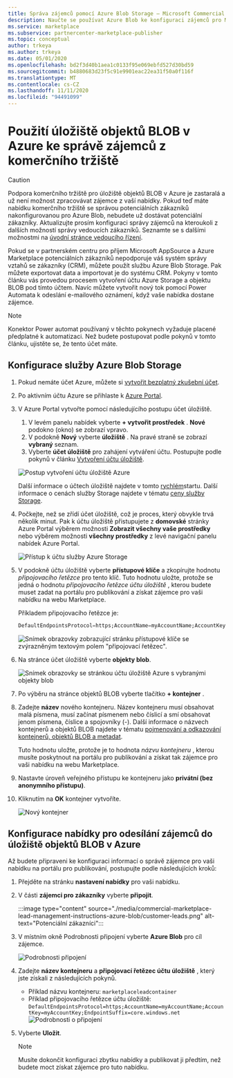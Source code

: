 ```yaml
---
title: Správa zájemců pomocí Azure Blob Storage – Microsoft Commercial Marketplace
description: Naučte se používat Azure Blob ke konfiguraci zájemců pro Microsoft AppSource a Azure Marketplace
ms.service: marketplace
ms.subservice: partnercenter-marketplace-publisher
ms.topic: conceptual
author: trkeya
ms.author: trkeya
ms.date: 05/01/2020
ms.openlocfilehash: bd2f3d40b1aea1c0133f95e069ebfd527d30bd59
ms.sourcegitcommit: b4880683d23f5c91e9901eac22ea31f50a0f116f
ms.translationtype: MT
ms.contentlocale: cs-CZ
ms.lasthandoff: 11/11/2020
ms.locfileid: "94491099"
---
```

# <a name="use-azure-blob-storage-to-manage-commercial-marketplace-leads"></a>Použití úložiště objektů BLOB v Azure ke správě zájemců z komerčního tržiště

>[!Caution]
>Podpora komerčního tržiště pro úložiště objektů BLOB v Azure je zastaralá a už není možnost zpracovávat zájemce z vaší nabídky. Pokud teď máte nabídku komerčního tržiště se správou potenciálních zákazníků nakonfigurovanou pro Azure Blob, nebudete už dostávat potenciální zákazníky. Aktualizujte prosím konfiguraci správy zájemců na kteroukoli z dalších možností správy vedoucích zákazníků. Seznamte se s dalšími možnostmi na [úvodní stránce vedoucího řízení](./commercial-marketplace-get-customer-leads.md).

 Pokud se v partnerském centru pro příjem Microsoft AppSource a Azure Marketplace potenciálních zákazníků nepodporuje váš systém správy vztahů se zákazníky (CRM), můžete použít službu Azure Blob Storage. Pak můžete exportovat data a importovat je do systému CRM. Pokyny v tomto článku vás provedou procesem vytvoření účtu Azure Storage a objektu BLOB pod tímto účtem. Navíc můžete vytvořit nový tok pomocí Power Automata k odeslání e-mailového oznámení, když vaše nabídka dostane zájemce.

>[!NOTE]
>Konektor Power automat používaný v těchto pokynech vyžaduje placené předplatné k automatizaci. Než budete postupovat podle pokynů v tomto článku, ujistěte se, že tento účet máte.

## <a name="configure-azure-blob-storage"></a>Konfigurace služby Azure Blob Storage

1. Pokud nemáte účet Azure, můžete si [vytvořit bezplatný zkušební účet](https://azure.microsoft.com/pricing/free-trial/).

2. Po aktivním účtu Azure se přihlaste k [Azure Portal](https://portal.azure.com).

3. V Azure Portal vytvořte pomocí následujícího postupu účet úložiště.  
    1. V levém panelu nabídek vyberte **+ vytvořit prostředek** .  **Nové** podokno (okno) se zobrazí vpravo.
    2. V podokně **Nový** vyberte **úložiště** .  Na pravé straně se zobrazí **vybraný** seznam.
    3. Vyberte **účet úložiště** pro zahájení vytváření účtu.  Postupujte podle pokynů v článku [Vytvoření účtu úložiště](../../storage/common/storage-account-create.md?tabs=azure-portal).

    ![Postup vytvoření účtu úložiště Azure](./media/commercial-marketplace-lead-management-instructions-azure-blob/azure-storage-create.png)

    Další informace o účtech úložiště najdete v tomto [rychlém](../../storage/blobs/storage-quickstart-blobs-portal.md)startu.  Další informace o cenách služby Storage najdete v tématu [ceny služby Storage](https://azure.microsoft.com/pricing/details/storage/).

4. Počkejte, než se zřídí účet úložiště, což je proces, který obvykle trvá několik minut.  Pak k účtu úložiště přistupujete z **domovské** stránky Azure Portal výběrem možnosti **Zobrazit všechny vaše prostředky** nebo výběrem možnosti **všechny prostředky** z levé navigační panelu nabídek Azure Portal.

    ![Přístup k účtu služby Azure Storage](./media/commercial-marketplace-lead-management-instructions-azure-blob/azure-storage-access.png)

5. V podokně účtu úložiště vyberte **přístupové klíče** a zkopírujte hodnotu *připojovacího řetězce* pro tento klíč. Tuto hodnotu uložte, protože se jedná o hodnotu *připojovacího řetězce účtu úložiště* , kterou budete muset zadat na portálu pro publikování a získat zájemce pro vaši nabídku na webu Marketplace.

     Příkladem připojovacího řetězce je:

     ```sql
     DefaultEndpointsProtocol=https;AccountName=myAccountName;AccountKey=myAccountKey;EndpointSuffix=core.windows.net
     ```

    ![Snímek obrazovky zobrazující stránku přístupové klíče se zvýrazněným textovým polem "připojovací řetězec".](./media/commercial-marketplace-lead-management-instructions-azure-blob/azure-storage-keys-2.png)

6. Na stránce účet úložiště vyberte **objekty blob**.

   ![Snímek obrazovky se stránkou účtu úložiště Azure s vybranými objekty blob](./media/commercial-marketplace-lead-management-instructions-azure-blob/select-blobs.png)

7. Po výběru na stránce objektů BLOB vyberte tlačítko **+ kontejner** .

8. Zadejte **název** nového kontejneru. Název kontejneru musí obsahovat malá písmena, musí začínat písmenem nebo číslicí a smí obsahovat jenom písmena, číslice a spojovníky (-). Další informace o názvech kontejnerů a objektů BLOB najdete v tématu [pojmenování a odkazování kontejnerů, objektů BLOB a metadat](/rest/api/storageservices/naming-and-referencing-containers--blobs--and-metadata).

    Tuto hodnotu uložte, protože je to hodnota *názvu kontejneru* , kterou musíte poskytnout na portálu pro publikování a získat tak zájemce pro vaši nabídku na webu Marketplace.

9. Nastavte úroveň veřejného přístupu ke kontejneru jako **privátní (bez anonymního přístupu)**.

10. Kliknutím na **OK** kontejner vytvoříte.

    ![Nový kontejner](./media/commercial-marketplace-lead-management-instructions-azure-blob/new-container.png)

## <a name="configure-your-offer-to-send-leads-to-azure-blob-storage"></a>Konfigurace nabídky pro odesílání zájemců do úložiště objektů BLOB v Azure

Až budete připraveni ke konfiguraci informací o správě zájemce pro vaši nabídku na portálu pro publikování, postupujte podle následujících kroků:

1. Přejděte na stránku **nastavení nabídky** pro vaši nabídku.
2. V části **zájemci pro zákazníky** vyberte **připojit**.

    :::image type="content" source="./media/commercial-marketplace-lead-management-instructions-azure-blob/customer-leads.png" alt-text="Potenciální zákazníci":::

3. V místním okně Podrobnosti připojení vyberte **Azure Blob** pro cíl zájemce.

    ![Podrobnosti připojení](./media/commercial-marketplace-lead-management-instructions-azure-blob/connect-details.png) 

4. Zadejte **název kontejneru** a **připojovací řetězec účtu úložiště** , který jste získali z následujících pokynů.

    * Příklad názvu kontejneru: `marketplaceleadcontainer`
    * Příklad připojovacího řetězce účtu úložiště: `DefaultEndpointsProtocol=https;AccountName=myAccountName;AccountKey=myAccountKey;EndpointSuffix=core.windows.net` ![ Podrobnosti o připojení](./media/commercial-marketplace-lead-management-instructions-azure-blob/connection-details.png) 

5. Vyberte **Uložit**.

    > [!NOTE]
    > Musíte dokončit konfiguraci zbytku nabídky a publikovat ji předtím, než budete moct získat zájemce pro tuto nabídku.